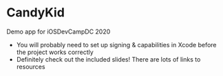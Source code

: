 # CandyKid
Demo app for iOSDevCampDC 2020
* You will probably need to set up signing & capabilities in Xcode before the project works correctly
* Definitely check out the included slides! There are lots of links to resources